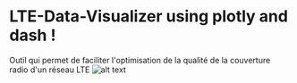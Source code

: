 # LTE-Data-Visualizer using plotly and dash !
Outil qui permet de faciliter l'optimisation de la qualité de la couverture radio d'un réseau LTE
![alt text](https://user-images.githubusercontent.com/45873790/168882399-3c70c8fd-c18b-472d-9f49-5306a18142c8.jpg)
